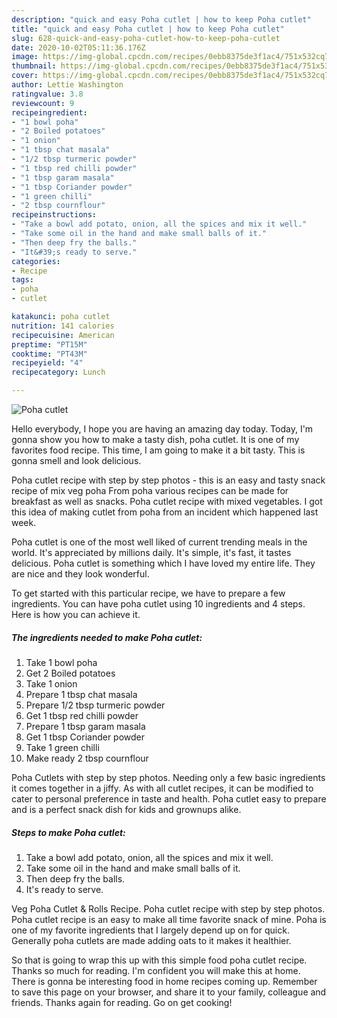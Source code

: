 ```yaml
---
description: "quick and easy Poha cutlet | how to keep Poha cutlet"
title: "quick and easy Poha cutlet | how to keep Poha cutlet"
slug: 628-quick-and-easy-poha-cutlet-how-to-keep-poha-cutlet
date: 2020-10-02T05:11:36.176Z
image: https://img-global.cpcdn.com/recipes/0ebb8375de3f1ac4/751x532cq70/poha-cutlet-recipe-main-photo.jpg
thumbnail: https://img-global.cpcdn.com/recipes/0ebb8375de3f1ac4/751x532cq70/poha-cutlet-recipe-main-photo.jpg
cover: https://img-global.cpcdn.com/recipes/0ebb8375de3f1ac4/751x532cq70/poha-cutlet-recipe-main-photo.jpg
author: Lettie Washington
ratingvalue: 3.8
reviewcount: 9
recipeingredient:
- "1 bowl poha"
- "2 Boiled potatoes"
- "1 onion"
- "1 tbsp chat masala"
- "1/2 tbsp turmeric powder"
- "1 tbsp red chilli powder"
- "1 tbsp garam masala"
- "1 tbsp Coriander powder"
- "1 green chilli"
- "2 tbsp cournflour"
recipeinstructions:
- "Take a bowl add potato, onion, all the spices and mix it well."
- "Take some oil in the hand and make small balls of it."
- "Then deep fry the balls."
- "It&#39;s ready to serve."
categories:
- Recipe
tags:
- poha
- cutlet

katakunci: poha cutlet 
nutrition: 141 calories
recipecuisine: American
preptime: "PT15M"
cooktime: "PT43M"
recipeyield: "4"
recipecategory: Lunch

---
```



![Poha cutlet](https://img-global.cpcdn.com/recipes/0ebb8375de3f1ac4/751x532cq70/poha-cutlet-recipe-main-photo.jpg)

Hello everybody, I hope you are having an amazing day today. Today, I'm gonna show you how to make a tasty dish, poha cutlet. It is one of my favorites food recipe. This time, I am going to make it a bit tasty. This is gonna smell and look delicious.

Poha cutlet recipe with step by step photos - this is an easy and tasty snack recipe of mix veg poha From poha various recipes can be made for breakfast as well as snacks. Poha cutlet recipe with mixed vegetables. I got this idea of making cutlet from poha from an incident which happened last week.

Poha cutlet is one of the most well liked of current trending meals in the world. It's appreciated by millions daily. It's simple, it's fast, it tastes delicious. Poha cutlet is something which I have loved my entire life. They are nice and they look wonderful.


To get started with this particular recipe, we have to prepare a few ingredients. You can have poha cutlet using 10 ingredients and 4 steps. Here is how you can achieve it.

<!--inarticleads1-->

##### The ingredients needed to make Poha cutlet:

1. Take 1 bowl poha
1. Get 2 Boiled potatoes
1. Take 1 onion
1. Prepare 1 tbsp chat masala
1. Prepare 1/2 tbsp turmeric powder
1. Get 1 tbsp red chilli powder
1. Prepare 1 tbsp garam masala
1. Get 1 tbsp Coriander powder
1. Take 1 green chilli
1. Make ready 2 tbsp cournflour


Poha Cutlets with step by step photos. Needing only a few basic ingredients it comes together in a jiffy. As with all cutlet recipes, it can be modified to cater to personal preference in taste and health. Poha cutlet easy to prepare and is a perfect snack dish for kids and grownups alike. 

<!--inarticleads2-->

##### Steps to make Poha cutlet:

1. Take a bowl add potato, onion, all the spices and mix it well.
1. Take some oil in the hand and make small balls of it.
1. Then deep fry the balls.
1. It&#39;s ready to serve.


Veg Poha Cutlet &amp; Rolls Recipe. Poha cutlet recipe with step by step photos. Poha cutlet recipe is an easy to make all time favorite snack of mine. Poha is one of my favorite ingredients that I largely depend up on for quick. Generally poha cutlets are made adding oats to it makes it healthier. 

So that is going to wrap this up with this simple food poha cutlet recipe. Thanks so much for reading. I'm confident you will make this at home. There is gonna be interesting food in home recipes coming up. Remember to save this page on your browser, and share it to your family, colleague and friends. Thanks again for reading. Go on get cooking!

